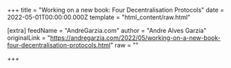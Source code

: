
+++
title = "Working on a new book: Four Decentralisation Protocols"
date = 2022-05-01T00:00:00.000Z
template = "html_content/raw.html"

[extra]
feedName = "AndreGarzia.com"
author = "Andre Alves Garzia"
originalLink = "https://andregarzia.com/2022/05/working-on-a-new-book-four-decentralisation-protocols.html"
raw = ""

+++

